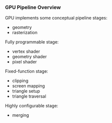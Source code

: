 ### GPU Pipeline Overview

GPU implements some conceptual pipeline stages:
- geometry
- rasterization

Fully programmable stage:
- vertex shader
- geometry shader
- pixel shader

Fixed-function stage:
- clipping
- screen mapping
- triangle setup
- triangle traversal

Highly configurable stage:
- merging

